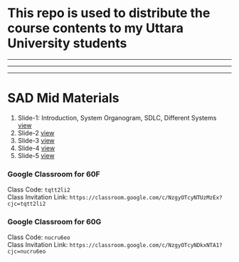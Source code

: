 # This repo is used to distribute the course contents to my Uttara University students
<hr><hr><hr>

# SAD Mid Materials
1. Slide-1: Introduction, System Organogram, SDLC, Different Systems [view](https://docs.google.com/presentation/d/1mIi6vTIvwgBqjnDFmLcP3Nv44DeweEUM/edit?usp=sharing&ouid=114419490922214411323&rtpof=true&sd=true)
1. Slide-2 [view](https://docs.google.com/presentation/d/1GgosU7TdCtqq1D0HfrqQDDtgK2a9oF-b/edit?usp=sharing&ouid=114419490922214411323&rtpof=true&sd=true)
1. Slide-3 [view](https://docs.google.com/presentation/d/13CNMUaoAgGuJWlhCoj8_T16uPVne7IHy/edit?usp=sharing&ouid=114419490922214411323&rtpof=true&sd=true)
1. Slide-4 [view](https://docs.google.com/presentation/d/1b8jbaOxU0Hse3ybMERHTZk6eM2KP6ZaU/edit?usp=sharing&ouid=114419490922214411323&rtpof=true&sd=true)
2. Slide-5 [view](https://docs.google.com/presentation/d/1pkyvJljBFrCPQUYo1pZYWXlLaVUiFShf/edit?usp=sharing&ouid=114419490922214411323&rtpof=true&sd=true)

### Google Classroom for 60F
Class Code: `tqtt2li2`    <br>
Class Invitation Link: `https://classroom.google.com/c/NzgyOTcyNTUzMzEx?cjc=tqtt2li2`

### Google Classroom for 60G
Class Code: `nucru6eo`    <br>
Class Invitation Link: `https://classroom.google.com/c/NzgyOTcyNDkxNTA1?cjc=nucru6eo`

